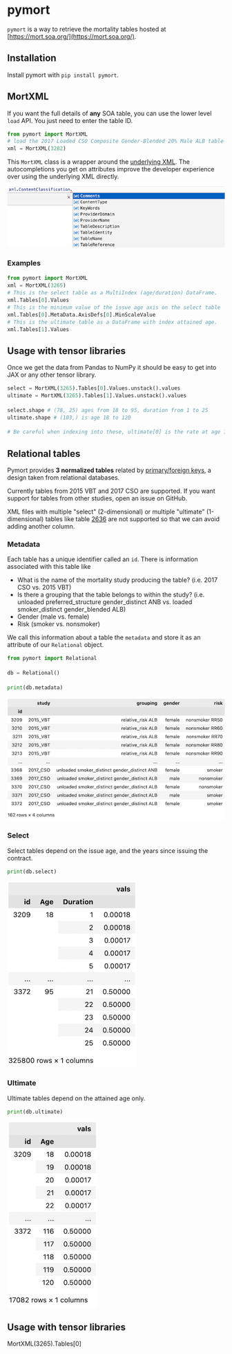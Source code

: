 # pymort

`pymort` is a way to retrieve the mortality tables hosted at [https://mort.soa.org/](https://mort.soa.org/).

## Installation

Install pymort with `pip install pymort`.

## MortXML

If you want the full details of **any** SOA table, you can use the lower level `load` API. You just need to enter the table ID.

```py
from pymort import MortXML
# load the 2017 Loaded CSO Composite Gender-Blended 20% Male ALB table (tableId = 3282)
xml = MortXML(3282)
```

This `MortXML` class is a wrapper around the [underlying XML](https://mort.soa.org/About.aspx). The autocompletions you get on attributes improve the developer experience over using the underlying XML directly.

![](./assets/auto.png)

### Examples

```py
from pymort import MortXML
xml = MortXML(3265)
# This is the select table as a MultiIndex (age/duration) DataFrame.
xml.Tables[0].Values
# This is the minimum value of the issue age axis on the select table
xml.Tables[0].MetaData.AxisDefs[0].MinScaleValue
# This is the ultimate table as a DataFrame with index attained age.
xml.Tables[1].Values
```

## Usage with tensor libraries

Once we get the data from Pandas to NumPy it should be easy to get into JAX or any other tensor library.

```py
select = MortXML(3265).Tables[0].Values.unstack().values
ultimate = MortXML(3265).Tables[1].Values.unstack().values

select.shape # (78, 25) ages from 18 to 95, duration from 1 to 25
ultimate.shape # (103,) is age 18 to 120

# Be careful when indexing into these, ultimate[0] is the rate at age 18!
```

## Relational tables

Pymort provides **3 normalized tables** related by [primary/foreign keys](https://www.ibm.com/docs/en/ida/9.1.1?topic=entities-primary-foreign-keys), a design taken from relational databases.

Currently tables from 2015 VBT and 2017 CSO are supported. If you want support for tables from other studies, open an issue on GitHub.

XML files with multiple "select" (2-dimensional) or multiple "ultimate" (1-dimensional) tables like table [2636](https://mort.soa.org/ViewTable.aspx?&TableIdentity=2636) are not supported so that we can avoid adding another column.

### Metadata

Each table has a unique identifier called an `id`. There is information associated with this table like

- What is the name of the mortality study producing the table? (i.e. 2017 CSO vs. 2015 VBT)
- Is there a grouping that the table belongs to within the study? (i.e. unloaded preferred_structure gender_distinct ANB vs. loaded smoker_distinct gender_blended ALB)
- Gender (male vs. female)
- Risk (smoker vs. nonsmoker)

We call this information about a table the `metadata` and store it as an attribute of our `Relational` object.

```py
from pymort import Relational

db = Relational()

print(db.metadata)
```

![](./assets/meta2.png)

### Select

Select tables depend on the issue age, and the years since issuing the contract.

```py
print(db.select)
```

![](./assets/sel2.png)

### Ultimate

Ultimate tables depend on the attained age only.

```py
print(db.ultimate)
```

![](./assets/ult2.png)

## Usage with tensor libraries

MortXML(3265).Tables[0]
